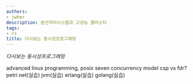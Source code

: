 ```yaml
---
authors:
- jwher
description: 분산처리시스템과 고성능 클러스터
tags:
- cs
title: 다시보는 동시성프로그래밍
---
```


<!-- [![concurrent-programming](concurrent-programming.png)](/categories/cs/concurrent-programming/)   -->
*다시보는 동시성프로그래밍*

<!--truncate-->

<!-- ![babel]() -->

advanced linux programming, posix
seven concurrency model
csp vs fdr?
petri net(실습)
jvm(실습)
erlang(실습)
golang(실습)
